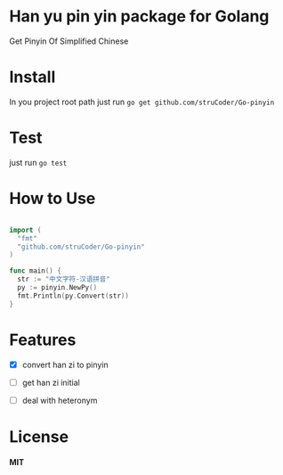 Han yu pin yin package for Golang
==================================

Get Pinyin Of Simplified Chinese

Install
========

In you project root path just run `go get github.com/struCoder/Go-pinyin`


Test
====
just run `go test`


How to Use
===========
```go

import (
  "fmt"
  "github.com/struCoder/Go-pinyin"
)

func main() {
  str := "中文字符-汉语拼音"
  py := pinyin.NewPy()
  fmt.Println(py.Convert(str))
}

```

Features
====
-  [x] convert han zi to pinyin  
-  [ ] get han zi initial  
-  [ ] deal with heteronym  


License
========
#### MIT
